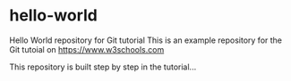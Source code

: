# hello-world

Hello World repository for Git tutorial
This is an example repository for the Git tutoial on https://www.w3schools.com

This repository is built step by step in the tutorial...
